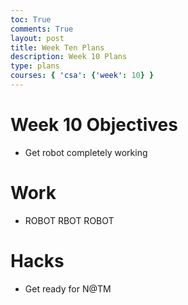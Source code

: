 ```yaml
---
toc: True
comments: True
layout: post
title: Week Ten Plans
description: Week 10 Plans
type: plans
courses: { 'csa': {'week': 10} }
---
```


# Week 10 Objectives
- Get robot completely working

# Work
- ROBOT RBOT ROBOT

# Hacks
- Get ready for N@TM

